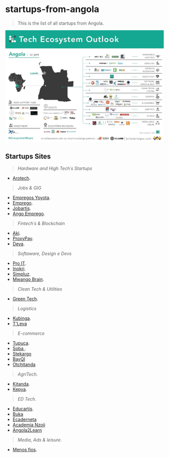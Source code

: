 # startups-from-angola
> This is the list of all startups from Angola.

![startups](startups-angola.jpeg)
## Startups Sites

 > *Hardware and High Tech´s Startups*  

   - [Arotech](https://pt.arotech.org/).   

  > *Jobs & GIG* 

   - [Empregos Yoyota](http://empregosyoyota.net).
   - [Emprego](https://Emprego.co.ao).
   - [Jobartis](https://Jobartis.com).
   - [Ango Emprego](http://angoemprego.com).

  > *Fintech´s & Blockchain*

   - [Aki](https://Aki.com.ao).
   - [ProxyPay](https://Proxypay.com.ao).
   - [Deya](https://Deyamais.com).

  > *Softaware, Design e Devs*

   - [Pro IT](https://proit-consulting.co.ao).
   - [Inokri](https://Inokri.com).
   - [Simpluz](https://Simpluz.com).
   - [Mwango Brain](https://MwangoBrain.com).

  > *Clean Tech & Utilities*

   - [Green Tech](https://www.energygreentech.solutions).

  > *Logistics*

   - [Kubinga](https://www.Kubinga.tech).
   - [T'Leva](tleva.tupuca.com)

  > *E-commerce*
   - [Tupuca](https://www.Tupuca.com).
   - [Soba ](https://www.Soba-store.com).
   - [Stekargo](https://www.Stekargo.com)
   - [BayQI](https://www.Bayqi.com)
   - [Otchitanda](https://www.Otchitnda.com)

  > *AgriTech*.

   - [Kitanda](https://www.Kitandaonlinemegastore.com).
   - [Kepya](https://www.Kepya.co.ao).

  > *ED Tech*.

   - [Educartis](https://www.Educartis.co.ao).
   - [Buka](https://www.Bukaapp.com)
   - [Ecaderneta](https://www.ecaderneta.com)
   - [Academia Nzoji](https://www.acadmianzoji.com)
   - [Angola2Learn](https://www.Angola2learn.co.ao)

  > *Media, Ads & leisure*.

   - [Menos fios](https://www.menosfios.com).



    
 
